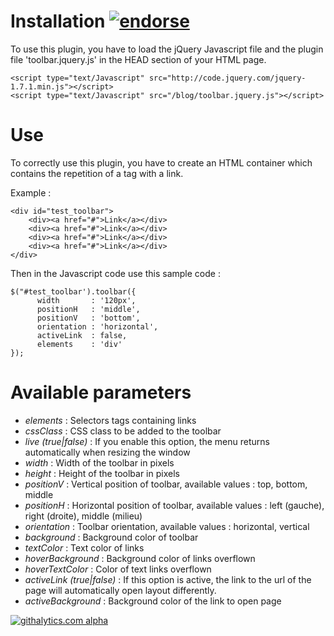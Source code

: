 Installation [![endorse](https://api.coderwall.com/nicoss01/endorsecount.png)](https://coderwall.com/nicoss01)
=======

To use this plugin, you have to load the jQuery Javascript file and the plugin file 'toolbar.jquery.js' in the HEAD section of your HTML page.

    <script type="text/Javascript" src="http://code.jquery.com/jquery-1.7.1.min.js"></script>
    <script type="text/Javascript" src="/blog/toolbar.jquery.js"></script>

Use
===
To correctly use this plugin, you have to create an HTML container which contains the repetition of a tag with a link.

Example :

    <div id="test_toolbar">
        <div><a href="#">Link</a></div>
        <div><a href="#">Link</a></div>
        <div><a href="#">Link</a></div>
        <div><a href="#">Link</a></div>
    </div>

Then in the Javascript code use this sample code :

    $("#test_toolbar').toolbar({
          width       : '120px',
          positionH   : 'middle',
          positionV   : 'bottom',
          orientation : 'horizontal',
          activeLink  : false,
          elements    : 'div'
    });

Available parameters
===============

* *elements* : Selectors tags containing links
* *cssClass* : CSS class to be added to the toolbar
* *live (true|false)* : If you enable this option, the menu returns automatically when resizing the window
* *width* : Width of the toolbar in pixels
* *height* : Height of the toolbar in pixels
* *positionV* : Vertical position of toolbar, available values : top, bottom, middle
* *positionH* : Horizontal position of toolbar, available values : left (gauche), right (droite), middle (milieu)
* *orientation* : Toolbar orientation, available values : horizontal, vertical
* *background* : Background color of toolbar
* *textColor* : Text color of links
* *hoverBackground* : Background color of links overflown
* *hoverTextColor* : Color of text links overflown
* *activeLink (true|false)* : If this option is active, the link to the url of the page will automatically open layout differently.
* *activeBackground* : Background color of the link to open page


[![githalytics.com alpha](https://cruel-carlota.pagodabox.com/abe70deae4a5a303e24ef328293376a6 "githalytics.com")](http://githalytics.com/nicoss01/jQuery-Plugin-Toolbar-Maker)
